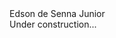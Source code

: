 <!DOCTYPE html>
<html lang="en">
<head>
    <meta charset="UTF-8">
    <meta name="viewport" content="width=device-width, initial-scale=1.0">
</head>
<body>
    <div class="name">Edson de Senna Junior</div>
    <div class="warning">Under construction...</div>
</body>
</html>

